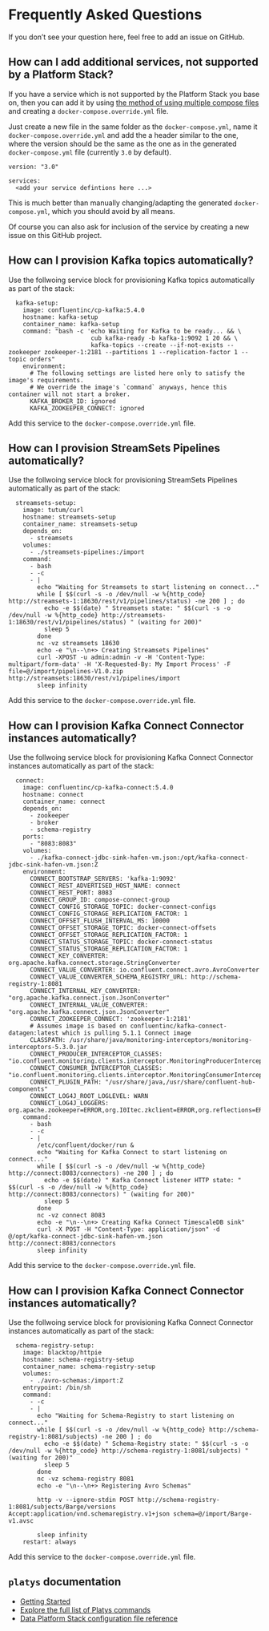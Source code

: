 # Frequently Asked Questions

If you don’t see your question here, feel free to add an issue on GitHub. 

## How can I add additional services, not supported by a Platform Stack?

If you have a service which is not supported by the Platform Stack you base on, then you can add it by using [the method of using multiple compose files](https://docs.docker.com/compose/extends/#multiple-compose-files) and creating a `docker-compose.override.yml` file.

Just create a new file in the same folder as the `docker-compose.yml`, name it `docker-compose.override.yml` and add the a header similar to the one, where the version should be the same as the one as in the generated `docker-compose.yml` file (currently `3.0` by default).

```
version: "3.0"

services:
  <add your service defintions here ...>
```

This is much better than manually changing/adapting the generated `docker-compose.yml`, which you should avoid by all means. 

Of course you can also ask for inclusion of the service by creating a new issue on this GitHub project. 

## How can I provision Kafka topics automatically?

Use the follwoing service block for provisioning Kafka topics automatically as part of the stack: 

``` 
  kafka-setup:
    image: confluentinc/cp-kafka:5.4.0
    hostname: kafka-setup
    container_name: kafka-setup
    command: "bash -c 'echo Waiting for Kafka to be ready... && \
                       cub kafka-ready -b kafka-1:9092 1 20 && \
                       kafka-topics --create --if-not-exists --zookeeper zookeeper-1:2181 --partitions 1 --replication-factor 1 --topic orders"
    environment:
      # The following settings are listed here only to satisfy the image's requirements.
      # We override the image's `command` anyways, hence this container will not start a broker.
      KAFKA_BROKER_ID: ignored
      KAFKA_ZOOKEEPER_CONNECT: ignored
``` 

Add this service to the `docker-compose.override.yml` file. 
 
## How can I provision StreamSets Pipelines automatically?

Use the follwoing service block for provisioning StreamSets Pipelines automatically as part of the stack: 

``` 
  streamsets-setup:
    image: tutum/curl
    hostname: streamsets-setup
    container_name: streamsets-setup
    depends_on:
      - streamsets
    volumes:
      - ./streamsets-pipelines:/import
    command:
      - bash 
      - -c 
      - |
        echo "Waiting for Streamsets to start listening on connect..."
        while [ $$(curl -s -o /dev/null -w %{http_code} http://streamsets-1:18630/rest/v1/pipelines/status) -ne 200 ] ; do 
          echo -e $$(date) " Streamsets state: " $$(curl -s -o /dev/null -w %{http_code} http://streamsets-1:18630/rest/v1/pipelines/status) " (waiting for 200)"
          sleep 5 
        done
        nc -vz streamsets 18630
        echo -e "\n--\n+> Creating Streamsets Pipelines"
        curl -XPOST -u admin:admin -v -H 'Content-Type: multipart/form-data' -H 'X-Requested-By: My Import Process' -F file=@/import/pipelines-V1.0.zip http://streamsets:18630/rest/v1/pipelines/import
        sleep infinity
``` 

Add this service to the `docker-compose.override.yml` file. 

## How can I provision Kafka Connect Connector instances automatically?

Use the follwoing service block for provisioning Kafka Connect Connector instances automatically as part of the stack: 

``` 
  connect:
    image: confluentinc/cp-kafka-connect:5.4.0
    hostname: connect
    container_name: connect
    depends_on:
      - zookeeper
      - broker
      - schema-registry
    ports:
      - "8083:8083"
    volumes:
      - ./kafka-connect-jdbc-sink-hafen-vm.json:/opt/kafka-connect-jdbc-sink-hafen-vm.json:Z
    environment:
      CONNECT_BOOTSTRAP_SERVERS: 'kafka-1:9092'
      CONNECT_REST_ADVERTISED_HOST_NAME: connect
      CONNECT_REST_PORT: 8083
      CONNECT_GROUP_ID: compose-connect-group
      CONNECT_CONFIG_STORAGE_TOPIC: docker-connect-configs
      CONNECT_CONFIG_STORAGE_REPLICATION_FACTOR: 1
      CONNECT_OFFSET_FLUSH_INTERVAL_MS: 10000
      CONNECT_OFFSET_STORAGE_TOPIC: docker-connect-offsets
      CONNECT_OFFSET_STORAGE_REPLICATION_FACTOR: 1
      CONNECT_STATUS_STORAGE_TOPIC: docker-connect-status
      CONNECT_STATUS_STORAGE_REPLICATION_FACTOR: 1
      CONNECT_KEY_CONVERTER: org.apache.kafka.connect.storage.StringConverter
      CONNECT_VALUE_CONVERTER: io.confluent.connect.avro.AvroConverter
      CONNECT_VALUE_CONVERTER_SCHEMA_REGISTRY_URL: http://schema-registry-1:8081
      CONNECT_INTERNAL_KEY_CONVERTER: "org.apache.kafka.connect.json.JsonConverter"
      CONNECT_INTERNAL_VALUE_CONVERTER: "org.apache.kafka.connect.json.JsonConverter"
      CONNECT_ZOOKEEPER_CONNECT: 'zookeeper-1:2181'
      # Assumes image is based on confluentinc/kafka-connect-datagen:latest which is pulling 5.1.1 Connect image
      CLASSPATH: /usr/share/java/monitoring-interceptors/monitoring-interceptors-5.3.0.jar
      CONNECT_PRODUCER_INTERCEPTOR_CLASSES: "io.confluent.monitoring.clients.interceptor.MonitoringProducerInterceptor"
      CONNECT_CONSUMER_INTERCEPTOR_CLASSES: "io.confluent.monitoring.clients.interceptor.MonitoringConsumerInterceptor"
      CONNECT_PLUGIN_PATH: "/usr/share/java,/usr/share/confluent-hub-components"
      CONNECT_LOG4J_ROOT_LOGLEVEL: WARN
      CONNECT_LOG4J_LOGGERS: org.apache.zookeeper=ERROR,org.I0Itec.zkclient=ERROR,org.reflections=ERROR
    command:
      - bash 
      - -c 
      - |
        /etc/confluent/docker/run & 
        echo "Waiting for Kafka Connect to start listening on connect..."
        while [ $$(curl -s -o /dev/null -w %{http_code} http://connect:8083/connectors) -ne 200 ] ; do 
          echo -e $$(date) " Kafka Connect listener HTTP state: " $$(curl -s -o /dev/null -w %{http_code} http://connect:8083/connectors) " (waiting for 200)"
          sleep 5 
        done
        nc -vz connect 8083
        echo -e "\n--\n+> Creating Kafka Connect TimescaleDB sink"
        curl -X POST -H "Content-Type: application/json" -d @/opt/kafka-connect-jdbc-sink-hafen-vm.json http://connect:8083/connectors
        sleep infinity
```

Add this service to the `docker-compose.override.yml` file. 

## How can I provision Kafka Connect Connector instances automatically?

Use the follwoing service block for provisioning Kafka Connect Connector instances automatically as part of the stack: 

```
  schema-registry-setup:
    image: blacktop/httpie
    hostname: schema-registry-setup
    container_name: schema-registry-setup
    volumes:
      - ./avro-schemas:/import:Z
    entrypoint: /bin/sh
    command:
      - -c 
      - |
        echo "Waiting for Schema-Registry to start listening on connect..."
        while [ $$(curl -s -o /dev/null -w %{http_code} http://schema-registry-1:8081/subjects) -ne 200 ] ; do 
          echo -e $$(date) " Schema-Registry state: " $$(curl -s -o /dev/null -w %{http_code} http://schema-registry-1:8081/subjects) " (waiting for 200)"
          sleep 5 
        done
        nc -vz schema-registry 8081
        echo -e "\n--\n+> Registering Avro Schemas"
        
        http -v --ignore-stdin POST http://schema-registry-1:8081/subjects/Barge/versions Accept:application/vnd.schemaregistry.v1+json schema=@/import/Barge-v1.avsc        

        sleep infinity
    restart: always
```

Add this service to the `docker-compose.override.yml` file. 

   
## `platys` documentation

* [Getting Started](getting-started.md)
* [Explore the full list of Platys commands](commands.md)
* [Data Platform Stack configuration file reference](configuration.md)
